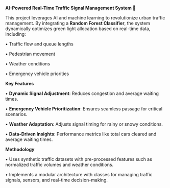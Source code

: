 **AI-Powered Real-Time Traffic Signal Management System 🚦**

This project leverages AI and machine learning to revolutionize urban traffic management. By integrating a **Random Forest Classifier**, the system dynamically optimizes green light allocation based on real-time data, including:

•	Traffic flow and queue lengths

•	Pedestrian movement

•	Weather conditions

•	Emergency vehicle priorities



**Key Features**

•	**Dynamic Signal Adjustment**: Reduces congestion and average waiting times.

•	**Emergency Vehicle Prioritization**: Ensures seamless passage for critical scenarios.

•	**Weather Adaptation**: Adjusts signal timing for rainy or snowy conditions.

•	**Data-Driven Insights**: Performance metrics like total cars cleared and average waiting times.



**Methodology**

•	Uses synthetic traffic datasets with pre-processed features such as normalized traffic volumes and weather conditions.

•	Implements a modular architecture with classes for managing traffic signals, sensors, and real-time decision-making.

